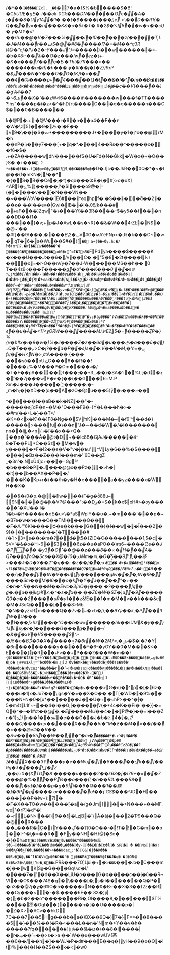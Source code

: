 /�^��`�����Zx.
_��̠`�7�a�{&%�b����S�B!�C*bUUE�gE�-i��ok-0Gk���DN�����Oc��A� ;���S�Uy1A�1� ��[�$����|���ǰ)e	<\��D��R1{�
Q��ֳ�y=��n���K&�o�Ŝk�T� #�2$�?J8��w�<��ct}�
y�MY�d!��rh.��@�V�7�� �%���i�I0�����z(����T,L�J�M���r��ڡS�@�#8�����!?�=�M��^q3R
Ͷ@�"cf�PJ�2�-Y���Jٰ^)=��*���|}��w�������=-�b�X8:-��*&��O�z���Iw�ez�(+-�K�x���7��ą�E:�Tht�7R���>�� ����4��a�R)�h���
ɸ�#ǐ��j�}�Z/)9ր?�$ݦ���N�Y���O�G�fK}l�<��
��4�%����բ~�4���΂��(ƾ�!��&�l�^ �mٜ��B`x�ݴ�\��r��fk\�x��ގ�h��O���9�^����3E����׻rk��ᑠ�ĝ�`�c��V\�����)�g'A4��?�~6_u��X�'�*�zW<l6����)n͆�������w���f�TT����?!hs"ַ����p�i�z<�^�hD{rt����C���d�q�����n���C$���0�B������

k�@P �.+ �@V���r�6�n��a4��F��۴ �W�\z5{��ڪ�9�I�F�� vث�$�[��\�9*���������J*����y�1�j^x��@rM�h	��nP�;\��y7���[+�q�*.���4��Rs��^�����x��ϯ6�$�
.+�ZA�����wdN�����fS�U�Fd�N�Ġkќ�W�x�+�O��}S� �i
��`��
?*>��<�f��<.t��peO�y��Щ?M;��X����Mq�`�D�J]ċ��JkR��0Q�*�<�I@��(f�mKN�]/��\*
�{�S�Β��Ce�j�^)�qô���ҨB�(�\#}>ϲ�ɑX]<AR1�ۓ%)�����܂?�$I���o9@�|=(�����v��[�N���VN��
�~���WoV����í|E6#��^ѳqhpf�:�S���)׬�ƌ��2���к�
��l��ev�|Gwi�IB��I�.0없k���#
�+aF���)Zqw"�\���Yť��3R����-$�y5��f���n��DD��f1� �����׷]�v;+p�J�AwL��s�<R{��&�W��4rZէ�N$��@~i�� �#f]��9\���,����E\2�ݕV#G�ʍA'ȇPNp>�մӟ�k���C~�w�
qT�6�s�Wu��S#�{[`��
a+{��=�;.h:�/ŉ�ϊm* 7.�W]��v������^� ����$G�9����������pdG�r׋^=I�I<5�`FPdya����$�����K �x���U���J:��6�/v��C�
�"5�8�2t����ll</���x=�r-O��nVy�7��J-W�����M6��h�� 0
T��4zű<���*T�����g�o"���K���0 ��`9깔YLjNȡ��[{�n՗��K-��w��!���VE����_J���k��F�6��ٚ󬹤�R��|�נ�ܪ�Պ~���{R҈\�߅ᦶ3�2%�n�]N)��7g�2?�2u�g*�W�v�k�r�~QF����i�����}���fޞ�^��&"�����u�@����B"fI8�@3|팷tH{92gF��q&����tfm�7��yvu�o^KP�u�z}g�&�;M�]�cf��Y���l�͏�5e@������V�׽�!~p&g�]�m���/J|�.oej0$��?�Ly�(~�&sH��]<�f�n|��h�.��K/�=[��b��Z�@=T��c��fA�&\a���f������Kw���/�?���r���tu<�Hu|3�b$
E�j@��8���*��7��F��Tڅ]���˿������T�r��׹��D�|��C�b��ԅ�,�{Fz���q�]���Up�KK�����:]�m@p�n�mz����a�b��JW� OL�����e��8uE��
u3?5��hd��k�T����w��wj{�޳��*��^�yc�lg����'߇Vm��2m0��m�k��+��N�������SY]�� �������~2ȈYER}P��H ����x�&B\*?G���M��)� jN6YT�y�ʦ���!9�b�@v{bF�����Q�k1�a�Z ��b�UC�$�I���A�� A`��u�À�<11<ջORW�������M),ÞE25�=ͭ�����ȤP�}%{v�b#x�:�9�w�)%�il����Z�z��6a�u���ڪ�a���ū�q)܅Q�T���ۏ:>C�j?��d�P��s}s��:V��V�M,�'n=�ۑ
fԮ��H<N*�>¸ctA���� {���
���sŏ��oUʐ,G���6��R��!����z%�M���P�Om����ޢ�/�T�F��p$����}f���;��*3᎕��)�SA�'l\�%L[�d�ܮ�f��7j���wP�e�{��(��G��6=M.P
Sm�J���J�����߫�����.�-_m�h;�]�XD��(q��A�zO�!̎@u���5}ӯ�:���~��

^�����!��aB��k�NZ��"�-�����ԡľdP�n~�M�"O���F9�-}Ý�L���ħ�>� �#m(��+L�}��T*/�K<�<x�K'��)F8�Ng��$VŉK���M�~�f9'^��d�}�����>���fu�\��n"J�ޟ��d�W�/�i������� nn��ijj̼,�<n߭�[��x��>Q�
��ņ�'���Å�@t�D~��lc8B�GjAJ������4-8�T��PL*C��Sz� M�w� y�����\*F�!2��s�V�"v�j�ҍu'^VLy�6��%�$����ׅ����Bz��Z���l���m�''6D��gZ
\_�3n'�.NxŮ4]c+���=Ggꥱ�b���8�P�J���@@x��Pz�[�>h�|�it]��b��AX��P��/�I��K�Kp+r�(��\h�y�H�e����͸a��yz����x�WH��X�

��&�/0�p.�@�[lw���(Γ�g�ȫ88u~ 9N���@�jk�VP@���":��Dږ�=S�k�x$xH#>�oy�����`�XU� �
I � 1�bއ�H����a�dE�u<\�*aSWplY��ט�,~�m���`���p�~�B7e�w�n���C��TMl����Q��
�F�Ԉ'"6Kl����Ծ�e�k���G��)�I��w��Ǐ���2�9]�
|��������{�T���#(�`l>3>s��:�m�?�d�t5�}ZID�C��������1,5�c�5V>'�&�o�H~6�$3��6z��u�aPO��)ғs6~����(3s�_�J�P⃞�� �y3�O˟��@��z���8��؉�H���A�
Q7��ooQ�Scs��X@�د�10JMm�=L�O�֟5̝��9',��哆>���ߊr�D�3��2"�q��:
�z��[��;ɜ	`���
�+�a谋���g!f���m|
sf)��T�ԈV��{�9�8U�Z�@�0� ����Y��Q2�S�=4�bYqD�ֿ��/F�0cٽ2��~�`A����/\���[i�tN�V��u(y������gIw���;tN�!9�����ӣm��M�l6��c�k!�Y�J����"�+�� 4�h�^:R��N$�%��*RFk�	�x�emyp��v����ū�zň��n]���,��� z7߹�$�M��Ewc�3|nO�(��� �?����]q\� g�.�u��jk@Kx,�^�s�x� �
��Z6�W�SZ�)u\�9��ܿ���
Q0�c��2����uŘ�y1��z_&!E��1�m�M�v��k���&e�M�J3dQ��� �[���8>Mb	"�N��yz<Rm����Q��7v�~�>b�*[i,��9Yק��k,�P� �ϠW�U���
�1�� �]>hz��i�"O��b�w=������hk��!UM&�y��}1JLԠ�r�]�����G���g���-/�&��xV�VS�����S^.-�)5�o�Bᕥ�0�X�����>͓ʡ�6r�W�2M7=*¸�ڞ�$�j�7�Y|�6n��������֭y�����^�6-�yOY��0�M���&<� Е���]j�R��ݥFv��+P���?ֵ̛���W�m��`!{�J����*�Î3�f+ѶY��$U�Oo��j4�:�:�h��.�t:R�D��8k�����A$�{بg�z6G�o� ##n$Xlʶ^�Ƙ���>�m,]3
�V��Mk��?��$�d����״��9�$!�#���7p��Vcn3'��ط��`�r�'`~�HD�cq��U��@�����i��P�H���XN��W�]��
��Eӹ5B%߁�-�&5>M������]�ra��2�3h-�FU �������c���B����w*��P�5��\�*�Q�_�R^���g|J
|CB���O�'+g����I���J���%LF� +}x��B��ɢ��wE>�Vա!gZt���T�+O�p�`~����>G�n)�^p�[�6z����u�1[x�Ju7��\igs�Y�=��X�O��'�T[�WD��9%�����N+N�0�[u*������J��U�+�~hP>��^�|�
5�m4tL1f ~-j��4�i��G;|�����ޯ]v{�*4c�K��Fi�˘��}}�= Q�^�~�1#ct��@*�.�E����MU*��4��P@�)��=i���Z n�1}ܜ]/n��f��s#�e���G��J�b�؉4�*}�ݩ?���Oj����np�����X����5i�"M�Ƶ��M�=��(���<���@*e#��R�� �Sw���*8hI��W��;�"�m�`������*�.rY�]O��M�
��R*��B0�j��)�����Ȟ�aJ�Q�(��a jVɗq���^��p�8
�����4�by�<mI4�Q��Y���r��[4gũ5sW< �Q�Z^ڍ0���ӨCz2O�]��?�p�����T����&�O8п�|�������s�Eӊu�*�;�3��x�w8�l[*�����bP�X��q��~ө�댫i��$� ����^�,R�锭2�`�jX���3Y���y�e��Wu΀�]�8�݅�� ��;k��]��9g�Ӡ����޼!\_f�Z ,��q+0�[XTG�8'�����u��I��2��k63�[�I79+�=��7���@�%�*��Ρʘ��o���(!,�h��RͶ.���R8� ���)�y]�[���p�g�9|i��6�Q���1��鏯�]�9P�p���� оr����*��o!��( GS$�*��^JD�H�� �����P�lw+}:7!�
�F�X��TO�w�����[�a�(g�Jm[\��>N���+��MF.we'�rP]�d*�!�~rL�N>l��l)9��!�LzjB�ݳ}Ā�àj���2�Ƥ9���Q��@�R��� ��_���R�Ç�}Y���ڳ��Ώ0�O��r�!T�!�G�m��ɜ��I-^�ƫ�=��R�
�Fy��NH�H}@]�Sc�
�{�Bl`%oDT�I(��9U8�1���v����k^������MA風j�S~����&��^�E���bK���ܒ �����y-��E��[ƅ�̑l� SR�
� ��N$|Ĥ�9!֎��Ąʄ��ڠT��u����|� �>4���Udacݜ"�}O&|�j��R��� ��ל5��@,��ؕI�1�V=p�0�D��'� j��� Eӝ?����V@Ӏ��J�q�
�(�OB꽇6i�&>2�<\��{[Ye�j���c`PR&���7O]Цui�+�>`��&`���.b�C���m�j҅��w
K|Sǥ�G���Gq\ʌd�Iܰ/����7�'�d��X��LiU�o���G�ԍ����c��j�û��R~Vt�:�O&���74S�g�\����[�;s�˧�������Q�P�׭�n3��@7j�ұ�6ˠIO�5�����>N��&�B~��X�3��(2z��R��Cy���<�-�$.����6E�� 8X�)ji|�{;�b�2��o*�������Ri�;Ol����8,������ $T%����霔�OqI��{����h�[��U�����p�|�Z�X>�ACv��hkD
7C���7��5Hg���b�a�)BX��9Q�)7�}F==��8����5�}��%��!�R�<���L��n�'Nm�>Y��v�h�
�����?fq����`�{|Ά`��!&�¤�\��8�i����|�r�ݓ��`=��>s�>a ��]W��u�݀��wUV{莃��0��/��h�]��WJ�P�d#���E��q�]yH�� 9�о�Q�!t)%��)�H��ZŚ��k�<�w0
